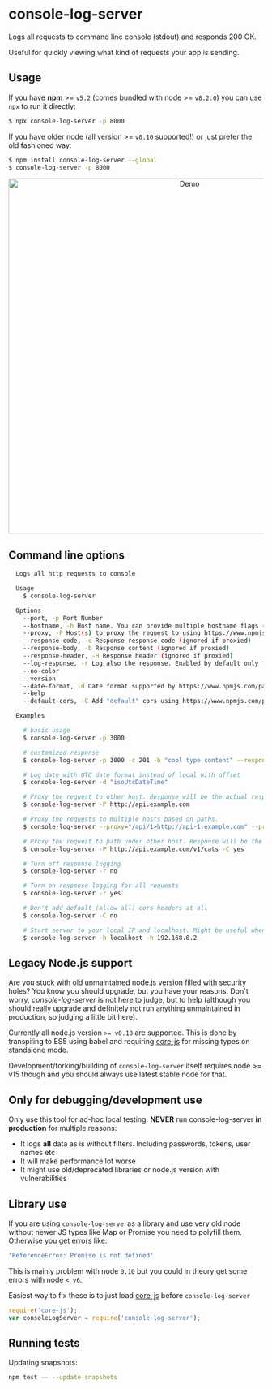 # console-log-server

Logs all requests to command line console (stdout) and responds 200 OK.

Useful for quickly viewing what kind of requests your app is sending.

## Usage

If you have **npm** >= `v5.2` (comes bundled with node >= `v8.2.0`) you can use `npx` to run it directly:

```bash
$ npx console-log-server -p 8000
```

If you have older node (all version >= `v0.10` supported!) or just prefer the old fashioned way:

```bash
$ npm install console-log-server --global
$ console-log-server -p 8000
```

<p align="center">
  <img src="./resources/console-log-server-demo.gif" alt="Demo" width="700"/> 
</p>

## Command line options

```bash
  Logs all http requests to console

  Usage
    $ console-log-server

  Options
    --port, -p Port Number
    --hostname, -h Host name. You can provide multiple hostname flags (with optional matching port flags) to listen many hostnames. 
    --proxy, -P Host(s) to proxy the request to using https://www.npmjs.com/package/express-http-proxy. Syntax: [<path>>]<url>. You can provide different proxies for separate paths.
    --response-code, -c Response response code (ignored if proxied)
    --response-body, -b Response content (ignored if proxied)
    --response-header, -H Response header (ignored if proxied)
    --log-response, -r Log also the response. Enabled by default only for proxied requests. Logged response is fully read to a buffer which might change your api behaviour since response is not streamed directly to client, consider turning off if that is a problem.
    --no-color
    --version
    --date-format, -d Date format supported by https://www.npmjs.com/package/dateformat (default "yyyy-mm-dd'T'HH:MM:sso")
    --help
    --default-cors, -C Add "default" cors using https://www.npmjs.com/package/cors default values. By default only enabled for non-proxied responses. Turn on to enable also for proxy responses, turn off to disable completely.

  Examples

    # basic usage
    $ console-log-server -p 3000

    # customized response
    $ console-log-server -p 3000 -c 201 -b "cool type content" --response-header='Content-Type:application/cool' --response-header='key:value'

    # Log date with UTC date format instead of local with offset
    $ console-log-server -d "isoUtcDateTime"

    # Proxy the request to other host. Response will be the actual response from the proxy. 
    $ console-log-server -P http://api.example.com

    # Proxy the requests to multiple hosts based on paths.
    $ console-log-server --proxy="/api/1>http://api-1.example.com" --proxy="/api/2>http://api-2.example.com"

    # Proxy the request to path under other host. Response will be the actual response (with cors headers injected) from the proxy.
    $ console-log-server -P http://api.example.com/v1/cats -C yes

    # Turn off response logging
    $ console-log-server -r no

    # Turn on response logging for all requests
    $ console-log-server -r yes

    # Don't add default (allow all) cors headers at all
    $ console-log-server -C no

    # Start server to your local IP and localhost. Might be useful when debugging devices connected to your own machine. Ports can be given for each hostname with --port flag(s).
    $ console-log-server -h localhost -h 192.168.0.2 
```

## Legacy Node.js support

Are you stuck with old unmaintained node.js version filled with security holes? You know you should upgrade, but you have your reasons. Don't worry, _console-log-server_ is not here to judge, but to help (although you should really upgrade and definitely not run anything unmaintained in production, so judging a little bit here).

Currently all node.js version `>= v0.10` are supported. This is done by transpiling to ES5 using babel and requiring [core-js](https://www.npmjs.com/package/core-js) for missing types on standalone mode.

Development/forking/building of `console-log-server` itself requires node >= v15 though and you should always use latest stable node for that.
## Only for debugging/development use

Only use this tool for ad-hoc local testing. **NEVER** run console-log-server **in production** for multiple reasons:
* It logs **all** data as is without filters. Including passwords, tokens, user names etc
* It will make performance lot worse
* It might use old/deprecated libraries or node.js version with vulnerabilities

## Library use
If you are using `console-log-server`as a library and use very old node without newer JS types like Map or Promise you need to polyfill them. Otherwise you get errors like:

```bash
"ReferenceError: Promise is not defined"
```

This is mainly problem with node `0.10` but you could in theory get some errors with node `< v6`.

Easiest way to fix these is to just load  [core-js](https://www.npmjs.com/package/core-js) before `console-log-server`

```js
require('core-js');
var consoleLogServer = require('console-log-server');
```

## Running tests

Updating snapshots:

```bash
npm test -- --update-snapshots
```
